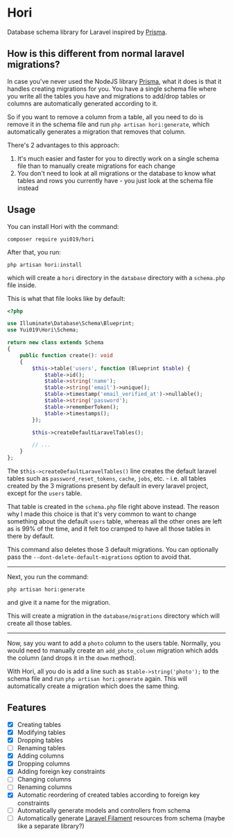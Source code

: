 # Hori

Database schema library for Laravel inspired by [Prisma](https://www.prisma.io/).

## How is this different from normal laravel migrations?

In case you've never used the NodeJS library [Prisma](https://www.prisma.io/), what it does is that it handles creating migrations for you.
You have a single schema file where you write all the tables you have and migrations to add/drop tables or columns are automatically generated according to it.

So if you want to remove a column from a table, all you need to do is remove it in the schema file and run `php artisan hori:generate`, which automatically generates a migration that removes that column.

There's 2 advantages to this approach:

1. It's much easier and faster for you to directly work on a single schema file than to manually create migrations for each change
2. You don't need to look at all migrations or the database to know what tables and rows you currently have - you just look at the schema file instead

## Usage

You can install Hori with the command:

```
composer require yui019/hori
```

After that, you run:

```
php artisan hori:install
```

which will create a `hori` directory in the `database` directory with a `schema.php` file inside.

This is what that file looks like by default:

```php
<?php

use Illuminate\Database\Schema\Blueprint;
use Yui019\Hori\Schema;

return new class extends Schema
{
    public function create(): void
    {
        $this->table('users', function (Blueprint $table) {
            $table->id();
            $table->string('name');
            $table->string('email')->unique();
            $table->timestamp('email_verified_at')->nullable();
            $table->string('password');
            $table->rememberToken();
            $table->timestamps();
        });

        $this->createDefaultLaravelTables();

        // ...
    }
};
```

The `$this->createDefaultLaravelTables()` line creates the default laravel tables such as `password_reset_tokens`, `cache`, `jobs`, etc. - i.e. all tables created by the 3 migrations present by default in every laravel project, except for the `users` table.

That table is created in the `schema.php` file right above instead. The reason why I made this choice is that it's very common to want to change something about the default `users` table, whereas all the other ones are left as is 99% of the time, and it felt too cramped to have all those tables in there by default.

This command also deletes those 3 default migrations. You can optionally pass the `--dont-delete-default-migrations` option to avoid that.

---

Next, you run the command:

```
php artisan hori:generate
```

and give it a name for the migration.

This will create a migration in the `database/migrations` directory which will create all those tables.

---

Now, say you want to add a `photo` column to the users table. Normally, you would need to manually create an `add_photo_column` migration which adds the column (and drops it in the `down` method).

With Hori, all you do is add a line such as `$table->string('photo');` to the schema file and run `php artisan hori:generate` again. This will automatically create a migration which does the same thing.

## Features

- [x] Creating tables
- [x] Modifying tables
- [x] Dropping tables
- [ ] Renaming tables
- [x] Adding columns
- [x] Dropping columns
- [x] Adding foreign key constraints
- [ ] Changing columns
- [ ] Renaming columns
- [x] Automatic reordering of created tables according to foreign key constraints
- [ ] Automatically generate models and controllers from schema
- [ ] Automatically generate [Laravel Filament](https://filamentphp.com/) resources from schema (maybe like a separate library?)
